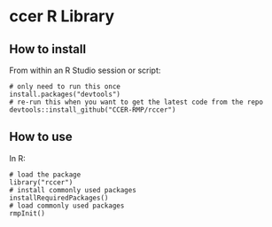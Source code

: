 
# ccer R Library

## How to install

From within an R Studio session or script:

```
# only need to run this once
install.packages("devtools")
# re-run this when you want to get the latest code from the repo
devtools::install_github("CCER-RMP/rccer")
```

## How to use

In R:

```
# load the package
library("rccer")
# install commonly used packages
installRequiredPackages()
# load commonly used packages
rmpInit()
```
